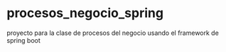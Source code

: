 # procesos_negocio_spring
proyecto para la clase de procesos  del negocio usando el framework de spring boot
